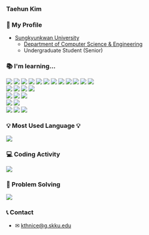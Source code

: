 ### Taehun Kim

### 📍 My Profile

<ul>
  <li><a href="https://www.skku.edu/skku/">Sungkyunkwan University</a> 
    <ul>
      <li> <a href="https://cse.skku.edu/cse/index.do">Department of Computer Science & Engineering</a> </li>
      <li> Undergraduate Student (Senior) </li>
    </ul>
  </li>
</ul>

### 📚 I'm learning...

<p>
<img src="https://img.shields.io/badge/Python-3776AB?style=for-the-badge&logo=Python&logoColor=white">
<img src="https://img.shields.io/badge/C-A8b9CC?style=for-the-badge&logo=C&logoColor=black">
<img src="https://img.shields.io/badge/C++-00599C?style=for-the-badge&logo=c%2B%2B&logoColor=white">
<img src="https://img.shields.io/badge/Java-FFFFFF?style=for-the-badge&logo=OpenJDK&logoColor=black">
<img src="https://img.shields.io/badge/HTML-E34F26?style=for-the-badge&logo=HTML5&logoColor=white">
<img src="https://img.shields.io/badge/CSS-1572B6?style=for-the-badge&logo=CSS3&logoColor=white">
<img src="https://img.shields.io/badge/JavaScript-F7DF1E?style=for-the-badge&logo=JavaScript&logoColor=black">
<img src="https://img.shields.io/badge/TypeScript-3178C6?style=for-the-badge&logo=TypeScript&logoColor=black">
<img src="https://img.shields.io/badge/Kotlin-7F52FF?style=for-the-badge&logo=Kotlin&logoColor=white">
<img src="https://img.shields.io/badge/Dart-0175C2?style=for-the-badge&logo=Dart&logoColor=white">
<img src="https://img.shields.io/badge/C Sharp-239120?style=for-the-badge&logo=CSharp&logoColor=white">
<img src="https://img.shields.io/badge/Ocaml-EC6813?style=for-the-badge&logo=Ocaml&logoColor=white">
<br>
<img src="https://img.shields.io/badge/React-61DAFB?style=for-the-badge&logo=React&logoColor=black">
<img src="https://img.shields.io/badge/Android Studio-3DDC84?style=for-the-badge&logo=AndroidStudio&logoColor=white">
<img src="https://img.shields.io/badge/Flutter-02569B?style=for-the-badge&logo=Flutter&logoColor=white">
<img src="https://img.shields.io/badge/Unity-FFFFFF?style=for-the-badge&logo=Unity&logoColor=black">
<br>
<img src="https://img.shields.io/badge/Node.js-339933?style=for-the-badge&logo=Node.js&logoColor=black">
<img src="https://img.shields.io/badge/Express-000000?style=for-the-badge&logo=Express&logoColor=white">
<img src="https://img.shields.io/badge/Spring Boot-6DB33F?style=for-the-badge&logo=SpringBoot&logoColor=white">
<br>
<img src="https://img.shields.io/badge/MySQL-4479A1?style=for-the-badge&logo=MySQL&logoColor=white">
<img src="https://img.shields.io/badge/Oracle-F80000?style=for-the-badge&logo=Oracle&logoColor=white">
<br>
<img src="https://img.shields.io/badge/Git-F05032?style=for-the-badge&logo=Git&logoColor=white">
<img src="https://img.shields.io/badge/GitHub-181717?style=for-the-badge&logo=GitHub&logoColor=white">
<img src="https://img.shields.io/badge/Docker-2496ED?style=for-the-badge&logo=Docker&logoColor=white">
</p>

### 💡 Most Used Language 💡
<a href="https://github.com/mistercoin818">
    <img src="https://github-readme-stats.vercel.app/api/top-langs/?username=mistercoin818&layout=compact&show_icons=false&show_owner=mistercoin818&hide_title=false&theme=vue&hide=false" />
</a>

### 💻 Coding Activity

<p>
<a href="https://github.com/mistercoin818/github-readme-stats">
<img src="https://github-readme-stats.vercel.app/api?username=mistercoin818&theme=dark&hide_border=false" text-align="center"/></div></a>
</p>

<!--
[![GitHub stats](https://github-readme-stats.vercel.app/api?username=mistercoin818&theme=blueberry&hide_border=true)](https://github.com/mistercoin818/github-readme-stats) -->

### 🔑 Problem Solving

<p>
<a href="https://solved.ac/profile/kthnice/">
<img src="http://mazassumnida.wtf/api/v2/generate_badge?boj=kthnice"></a>
</p>

<!--
[![Solved.ac Profile](http://mazassumnida.wtf/api/v2/generate_badge?boj=kthnice)](https://solved.ac/kthnice/) -->

### 📞 Contact

- ✉ kthnice@g.skku.edu

